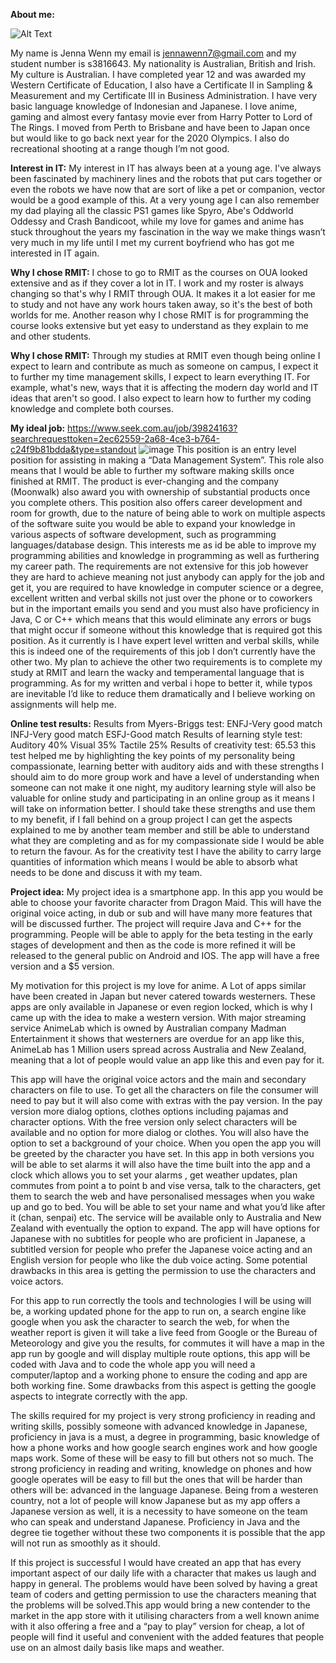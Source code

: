 **About me:**

![Alt Text](https://media.discordapp.net/attachments/286804267275386890/616136954572046336/FB_IMG_1566968890566.jpg?width=350&height=350)


My name is Jenna Wenn my email is jennawenn7@gmail.com and my student number is s3816643. My nationality is Australian, British and Irish. My culture is Australian. I have completed year 12 and was awarded my Western Certificate of Education, I also have a Certificate II in Sampling & Measurement and my Certificate III in Business Administration. I have very basic language knowledge of Indonesian and Japanese. I love anime, gaming and almost every fantasy movie ever from Harry Potter to Lord of The Rings. I moved from Perth to Brisbane and have been to Japan once but would like to go back next year for the 2020 Olympics. I also do recreational shooting at a range though I’m not good.

**Interest in IT:**
My interest in IT has always been at a young age. I've always been fascinated by machinery lines and the robots that put cars together or even the robots we have now that are sort of like a pet or companion, vector would be a good example of this. At a very young age I can also remember my dad playing all the classic PS1 games like Spyro, Abe's Oddworld Oddessy and Crash Bandicoot, while my love for games and anime has stuck throughout the years my fascination in the way we make things wasn’t very much in my life until I met my current boyfriend who has got me interested in IT again.

**Why I chose RMIT:**
I chose to go to RMIT as the courses on OUA looked extensive and as if they cover a lot in IT. I work and my roster is always changing so that's why I RMIT through OUA. It makes it a lot easier for me to study and not have any work hours taken away, so it's the best of both worlds for me. Another reason why I chose RMIT is for programming the course looks extensive but yet easy to understand as they explain to me and other students.

**Why I chose RMIT:**
Through my studies at RMIT even though being online I expect to learn and contribute as much as someone on campus, I expect it to further my time management skills, I expect to learn everything IT. For example, what's new, ways that it is affecting the modern day world and IT ideas that aren't so good. I also expect to learn how to further my coding knowledge and complete both courses.



**My ideal job:**
https://www.seek.com.au/job/39824163?searchrequesttoken=2ec62559-2a68-4ce3-b764-c24f9b81bdda&type=standout
![image](https://media.discordapp.net/attachments/286804267275386890/620420913376002052/unknown.png?width=1191&height=670)
This position is an entry level position for assisting in making a “Data Management System”. This role also means that I would be able to further my software making skills once finished at RMIT. The product is ever-changing and the company (Moonwalk) also award you with ownership of substantial products once you complete others. This position also offers career development and room for growth, due to the nature of being able to work on multiple aspects of the software suite you would be able to expand your knowledge in various aspects of software development, such as programming languages/database design. This interests me as id be able to improve my programming abilities and knowledge in programming as well as furthering my career path. The requirements are not extensive for this job however they are hard to achieve meaning not just anybody can apply for the job and get it, you are required to have knowledge in computer science or a degree, excellent written and verbal skills not just over the phone or to coworkers but in the important emails you send and you must also have proficiency in Java, C or C++ which means that this would eliminate any errors or bugs that might occur if someone without this knowledge that is required got this position. As it currently is I have expert level written and verbal skills, while this is indeed one of the requirements of this job I don’t currently have the other two. My plan to achieve the other two requirements is to complete my study at RMIT and learn the wacky and temperamental language that is programming. As for my written and verbal i hope to better it, while typos are inevitable I’d like to reduce them dramatically and I believe working on assignments will help me.

**Online test results:**
Results from Myers-Briggs test: 
ENFJ-Very good match
INFJ-Very good match
ESFJ-Good match
Results of learning style test:
Auditory 40%
Visual 35%
Tactile 25%
Results of creativity test:
65.53
this test helped me by highlighting the key points of my personality being compassionate, learning better with auditory aids and with these strengths I should aim to do more group work and have a level of understanding when someone can not make it one night, my auditory learning style will also be valuable for online study and participating in an online group as it means I will take on information better. I should take these strengths and use them to my benefit, if I fall behind on a group project I can get the aspects explained to me by another team member and still be able to understand what they are completing and as for my compassionate side I would be able to return the favour. As for the creativity test I have the ability to carry large quantities of information which means I would be able to absorb what needs to be done and discuss it with my team.

**Project idea:**
My project idea is a smartphone app. In this app you would be able to choose your favorite character from Dragon Maid. This will have the original voice acting, in dub or sub and will have many more features that will be discussed further. The project will require Java and C++ for the programming. People will be able to apply for the beta testing in the early stages of development and then as the code is more refined it will be released to the general public on Android and IOS. The app will have a free version and a $5 version. 

My motivation for this project is my love for anime. A Lot of apps similar have been created in Japan but never catered towards westerners. These apps are only available in Japanese or even region locked, which is why I came up with the idea to make a western version. With major streaming service AnimeLab which is owned by Australian company Madman Entertainment it shows that westerners are overdue for an app like this, AnimeLab has 1 Million users spread across Australia and New Zealand, meaning that a lot of people would value an app like this and even pay for it.

This app will have the original voice actors and the main and secondary characters on file to use. To get all the characters on file the consumer will need to pay but it will also come with extras with the pay version. In the pay version more dialog options, clothes options including pajamas and character options. With the free version only select characters will be available and no option for more dialog or clothes. You will also have the option to set a background of your choice. When you open the app you will be greeted by the character you have set. In this app in both versions you will be able to set alarms it will also have the time built into the app and a clock which allows you to set your alarms , get weather updates, plan commutes from point a to point b and vise versa, talk to the characters, get them to search the web and have personalised messages when you wake up and go to bed. You will be able to set your name and what you’d like after it (chan, senpai) etc. The service will be available only to Australia and New Zealand with eventually the option to expand. The app will have options for Japanese with no subtitles for people who are proficient in Japanese, a subtitled version for people who prefer the Japanese voice acting and an English version for people who like the dub voice acting. Some potential drawbacks in this area is getting the permission to use the characters and voice actors.

For this app to run correctly the tools and technologies I will be using will be, a working updated phone for the app to run on, a search engine like google when you ask the character to search the web, for when the weather report is given it will take a live feed from Google or the Bureau of Meteorology and give you the results, for commutes it will have a map in the app run by google and will display multiple route options, this app will be coded with Java and to code the whole app you will need a computer/laptop and a working phone to ensure the coding and app are both working fine. Some drawbacks from this aspect is getting the google aspects to integrate correctly with the app.

The skills required for my project is very strong proficiency in reading and writing skills, possibly someone with advanced knowledge in Japanese, proficiency in java is a must, a degree in programming, basic knowledge of how a phone works and how google search engines work and how google maps work. Some of these will be easy to fill but others not so much. The strong proficiency in reading and writing, knowledge on phones and how google operates will be easy to fill but the ones that will be harder than others will be: advanced in the language Japanese. Being from a westeren country, not a lot of people will know Japanese but as my app offers a Japanese version as well, it is a necessity to have someone on the team who can speak and understand Japanese. Proficiency in Java and the degree tie together without these two components it is possible that the app will not run as smoothly as it should.

If this project is successful I would have created an app that has every important aspect of our daily life with a character that makes us laugh and happy in general. The problems would have been solved by having a great team of coders and getting permission to use the characters meaning that the problems will be solved.This app would bring a new contender to the market in the app store with it utilising characters from a well known anime with it also offering a free and a “pay to play” version for cheap, a lot of people will find it useful and convenient with the added features that people use on an almost daily basis like maps and weather.

